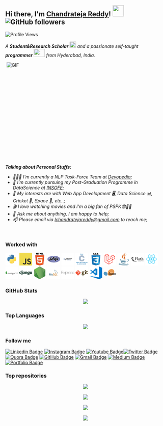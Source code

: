 ## Hi there, I'm [Chandrateja Reddy](https://master.d2w6px0fdt0my3.amplifyapp.com/)! <img src="https://raw.githubusercontent.com/TheDudeThatCode/TheDudeThatCode/master/Assets/Hi.gif" width=35 height=35> ![GitHub followers](https://img.shields.io/github/followers/teja0508?style=social)

![Profile Views](https://komarev.com/ghpvc/?username=teja0508&style=flat-square)

<p>
  <em>
    A <b>Student&Research Scholar</b> <img src="https://raw.githubusercontent.com/TheDudeThatCode/TheDudeThatCode/master/Assets/Medal.gif" width=20 height=20> and a passionate self-taught <b>programmer</b> <img src="https://raw.githubusercontent.com/TheDudeThatCode/TheDudeThatCode/master/Assets/Developer.gif" width=35 height=25> from Hyderabad, India.
  </em>
 </p>

<img align="right" alt="GIF" src="https://github.com/abhisheknaiidu/abhisheknaiidu/blob/master/code.gif?raw=true" width="500" height="320" />

<em>
  
**Talking about Personal Stuffs:**

- 👨🏽‍💻 I’m currently a NLP Task-Force Team at [Devopedia](https://devopedia.org/);
- 💼 I’m currently pursuing my Post-Graduation Programme in DataScience at [INSOFE](https://www.insofe.edu.in/);
- 🤔 My interests are with Web App Development 🖥️, Data Science 📊, Cricket 🏏, Space 🚀, etc..;
- 🎬 I love watching movies and I'm a big fan of PSPK😎🤘🏻
- 💬 Ask me about anything, I am happy to help;
- 📫 Please email via lchandratejareddy@gmail.com to reach me;
<br/> 
</em>

### Worked with 

<code><img height="40" src="https://raw.githubusercontent.com/github/explore/80688e429a7d4ef2fca1e82350fe8e3517d3494d/topics/python/python.png" title="python"></code>
<code><img height="40" src="https://raw.githubusercontent.com/github/explore/80688e429a7d4ef2fca1e82350fe8e3517d3494d/topics/javascript/javascript.png" title="javascript"></code>
<code><img height="40" src="https://raw.githubusercontent.com/github/explore/80688e429a7d4ef2fca1e82350fe8e3517d3494d/topics/html/html.png" title="html"></code>
<code><img height="40" src="https://raw.githubusercontent.com/github/explore/80688e429a7d4ef2fca1e82350fe8e3517d3494d/topics/php/php.png" title="php"></code>
<code><img height="40" src="https://raw.githubusercontent.com/github/explore/80688e429a7d4ef2fca1e82350fe8e3517d3494d/topics/jquery/jquery.png" title="jquery"></code>
<code><img height="40" src="https://raw.githubusercontent.com/github/explore/80688e429a7d4ef2fca1e82350fe8e3517d3494d/topics/c/c.png" title="C"></code>
<code><img height="40" src="https://raw.githubusercontent.com/github/explore/80688e429a7d4ef2fca1e82350fe8e3517d3494d/topics/css/css.png" title="css"></code>
<code><img height="40" src="https://raw.githubusercontent.com/github/explore/80688e429a7d4ef2fca1e82350fe8e3517d3494d/topics/laravel/laravel.png" title="laravel"></code>
<code><img height="40" src="https://raw.githubusercontent.com/github/explore/80688e429a7d4ef2fca1e82350fe8e3517d3494d/topics/java/java.png" title="java"></code>
<code><img height="40" src="https://raw.githubusercontent.com/github/explore/80688e429a7d4ef2fca1e82350fe8e3517d3494d/topics/flask/flask.png" title="flask"></code>
<code><img height="40" src="https://raw.githubusercontent.com/github/explore/80688e429a7d4ef2fca1e82350fe8e3517d3494d/topics/react/react.png" title="react.js"></code>
<code><img height="40" src="https://raw.githubusercontent.com/github/explore/80688e429a7d4ef2fca1e82350fe8e3517d3494d/topics/mongodb/mongodb.png" title="mongodb"></code>
<code><img height="40" src="https://raw.githubusercontent.com/github/explore/80688e429a7d4ef2fca1e82350fe8e3517d3494d/topics/django/django.png" title="django"></code>
<code><img height="40" src="https://raw.githubusercontent.com/github/explore/80688e429a7d4ef2fca1e82350fe8e3517d3494d/topics/nodejs/nodejs.png" title="node.js"></code>
<code><img height="40" src="https://raw.githubusercontent.com/github/explore/80688e429a7d4ef2fca1e82350fe8e3517d3494d/topics/mysql/mysql.png" title="mysql"></code>
<code><img height="40" src="https://raw.githubusercontent.com/github/explore/80688e429a7d4ef2fca1e82350fe8e3517d3494d/topics/express/express.png" title="express.js"></code>
<code><img height="40" src="https://raw.githubusercontent.com/github/explore/80688e429a7d4ef2fca1e82350fe8e3517d3494d/topics/git/git.png" title="git"></code>
<code><img height="40" src="https://raw.githubusercontent.com/github/explore/80688e429a7d4ef2fca1e82350fe8e3517d3494d/topics/visual-studio-code/visual-studio-code.png" title="vscode"></code>
<code><img height="40" src="https://raw.githubusercontent.com/github/explore/80688e429a7d4ef2fca1e82350fe8e3517d3494d/topics/scikit-learn/scikit-learn.png" title="sklearn"></code>

### GitHub Stats

<p align="center">
  <a href = "https://github.com/teja0508">
<img src="https://github-readme-stats-aj8vj7k8x.vercel.app/api?username=teja0508&show_icons=true&title_color=ffc857&icon_color=8ac926&text_color=daf7dc&bg_color=151515&count_private=true&include_all_commits=true">
  </a>
 </p>
 
### Top Languages

<p align="center">
<a href = "https://github.com/kishan0725">
  <img src="https://github-readme-stats-aj8vj7k8x.vercel.app/api/top-langs/?username=teja0508&layout=compact&title_color=ffc857&icon_color=8ac926&text_color=daf7dc&bg_color=151515&card_width=400">
</a>
</p>

### Follow me

[![Linkedin Badge](https://img.shields.io/badge/-Chandrateja%20Reddy-blue?style=flat-circle&logo=Linkedin&logoColor=white&link=https://www.linkedin.com/in/chandratejareddy/)](https://www.linkedin.com/in/chandratejareddy/) [![Instagram Badge](https://img.shields.io/badge/-@chandra_reddy-e02c73?style=flat-circle&labelColor=e02c73&logo=Instagram&logoColor=white&link=https://www.instagram.com/chandra_bullet_reddy)](https://www.instagram.com/chandra_bullet_reddy) 
[![Youtube Badge](https://img.shields.io/badge/-@Chandrateja-24292e?style=flatcircle&labelColor=24292e&logo=youtube&logoColor=white&link=https://www.youtube.com/channel/UCv2_J7UCy3_yAcpuNWwgqsg)](https://www.youtube.com/channel/UCv2_J7UCy3_yAcpuNWwgqsg)[![Twitter Badge](https://img.shields.io/badge/-@teja05081-1ca0f1?style=flat-circle&labelColor=1ca0f1&logo=twitter&logoColor=white&link=https://twitter.com/teja05081)](https://twitter.com/teja05081) [![Quora Badge](https://img.shields.io/badge/-@Chandra-b92b27?style=flat-circle&labelColor=b92b27&logo=quora&logoColor=white&link=https://www.quora.com/profile/Lattupally-Chandra-Teja-Reddy)](https://www.quora.com/profile/Lattupally-Chandra-Teja-Reddy) [![GitHub Badge](https://img.shields.io/badge/-@teja0508-24292e?style=flat-circle&labelColor=24292e&logo=github&logoColor=white&link=https://github.com/teja0508)](https://github.com/teja0508) [![Gmail Badge](https://img.shields.io/badge/-@chandra-d54b3d?style=flat-circle&labelColor=d54b3d&logo=gmail&logoColor=white&link=mailto:lchandratejareddy@gmail.com)](mailto:lchandratejareddy@gmail.com) [![Medium Badge](https://img.shields.io/badge/-@Chandrateja-24292e?style=flat-circle&labelColor=24292e&logo=medium&logoColor=white&link=https://medium.com/@lchandratejareddy)](https://medium.com/@lchandratejareddy) [![Portfolio Badge](https://img.shields.io/badge/-@Chandra_Portfolio-24292e?style=flat-circle&labelColor=24292e&logo=portfolio&logoColor=white&link=https://master.d2w6px0fdt0my3.amplifyapp.com/)](https://master.d2w6px0fdt0my3.amplifyapp.com/)

### Top repositories


<p align="center">
  <a href = "https://github.com/teja0508/COVID-19-Detection-Based-On-Human-ChestXray">
<img src="https://github-readme-stats-aj8vj7k8x.vercel.app/api/pin/?username=teja0508&repo=COVID-19-Detection-Based-On-Human-ChestXray&title_color=fff&icon_color=79ff97&text_color=9f9f9f&bg_color=151515">
  </a>
</p>

<p align="center">
  <a href="https://github.com/teja0508/API-Movie-recommender-systems">
  <img src="https://github-readme-stats-aj8vj7k8x.vercel.app/api/pin/?username=teja0508&repo=API-Movie-recommender-systems&title_color=fff&icon_color=79ff97&text_color=9f9f9f&bg_color=151515">
  </a>
  </p>

<p align="center">
  <a href="https://github.com/teja0508/Face-Recognition-Attendance-System">
  <img src="https://github-readme-stats-aj8vj7k8x.vercel.app/api/pin/?username=teja0508&repo=https://github.com/teja0508/Face-Recognition-Attendance-System&title_color=fff&icon_color=79ff97&text_color=9f9f9f&bg_color=151515">
  </a>
  </p>
  
 <p align="center">
  <a href = "https://github.com/teja0508/Lock-Unlock-Laptop-PC-Screen-Using-Face-Recognition">
<img src="https://github-readme-stats-aj8vj7k8x.vercel.app/api/pin/?username=teja0508&repo=Lock-Unlock-Laptop-PC-Screen-Using-Face-Recognition&title_color=fff&icon_color=79ff97&text_color=9f9f9f&bg_color=151515">
  </a>
</p>

